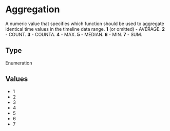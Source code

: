 # Aggregation

A numeric value that specifies which function should be used to aggregate identical time values in the timeline data range.**1** (or omitted) - AVERAGE.**2** - COUNT.**3** - COUNTA.**4** - MAX.**5** - MEDIAN.**6** - MIN.**7** - SUM.

## Type

Enumeration

## Values

- 1
- 2
- 3
- 4
- 5
- 6
- 7
